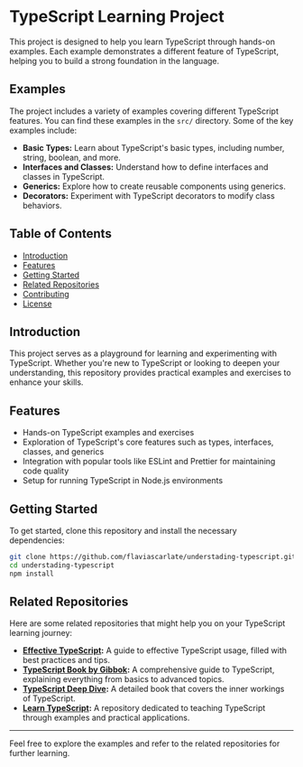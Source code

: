 # TypeScript Learning Project

This project is designed to help you learn TypeScript through hands-on examples. Each example demonstrates a different feature of TypeScript, helping you to build a strong foundation in the language.

## Examples

The project includes a variety of examples covering different TypeScript features. You can find these examples in the `src/` directory. Some of the key examples include:

- **Basic Types:** Learn about TypeScript's basic types, including number, string, boolean, and more.
- **Interfaces and Classes:** Understand how to define interfaces and classes in TypeScript.
- **Generics:** Explore how to create reusable components using generics.
- **Decorators:** Experiment with TypeScript decorators to modify class behaviors.

## Table of Contents

- [Introduction](#introduction)
- [Features](#features)
- [Getting Started](#getting-started)
- [Related Repositories](#related-repositories)
- [Contributing](#contributing)
- [License](#license)

## Introduction

This project serves as a playground for learning and experimenting with TypeScript. Whether you're new to TypeScript or looking to deepen your understanding, this repository provides practical examples and exercises to enhance your skills.

## Features

- Hands-on TypeScript examples and exercises
- Exploration of TypeScript's core features such as types, interfaces, classes, and generics
- Integration with popular tools like ESLint and Prettier for maintaining code quality
- Setup for running TypeScript in Node.js environments

## Getting Started

To get started, clone this repository and install the necessary dependencies:

```bash
git clone https://github.com/flaviascarlate/understading-typescript.git
cd understading-typescript
npm install
```


## Related Repositories

Here are some related repositories that might help you on your TypeScript learning journey:

- **[Effective TypeScript](https://github.com/microsoft/TypeScript/wiki/Effective-TypeScript):** A guide to effective TypeScript usage, filled with best practices and tips.
- **[TypeScript Book by Gibbok](https://github.com/gibbok/typescript-book):** A comprehensive guide to TypeScript, explaining everything from basics to advanced topics.
- **[TypeScript Deep Dive](https://github.com/basarat/typescript-book):** A detailed book that covers the inner workings of TypeScript.
- **[Learn TypeScript](https://github.com/learn-typescript):** A repository dedicated to teaching TypeScript through examples and practical applications.

---

Feel free to explore the examples and refer to the related repositories for further learning.


